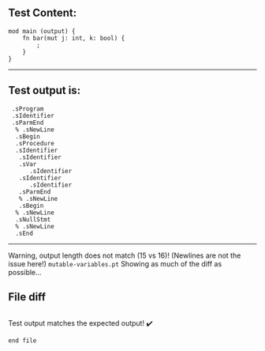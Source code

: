 
Test Content: 
-------------------------
```
mod main (output) {
    fn bar(mut j: int, k: bool) {
        ;
    }
}
```
------------------------
Test output is: 
-------------------------
```
 .sProgram
 .sIdentifier
 .sParmEnd
  % .sNewLine
  .sBegin
  .sProcedure
  .sIdentifier
   .sIdentifier
   .sVar
      .sIdentifier
   .sIdentifier
      .sIdentifier
   .sParmEnd
   % .sNewLine
   .sBegin
  % .sNewLine
  .sNullStmt
  % .sNewLine
  .sEnd

```
------------------------
Warning, output length does not match (15 vs 16)!  (Newlines are not the issue here!) `mutable-variables.pt`
Showing as much of the diff as possible...

File diff
-------------------------
```diff

```
Test output matches the expected output! :heavy_check_mark:

```
end file
